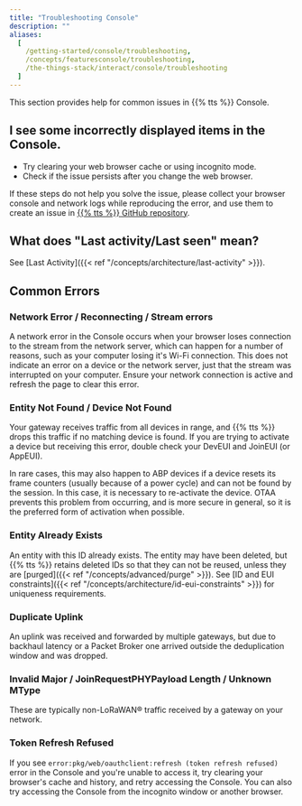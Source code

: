 ```yaml
---
title: "Troubleshooting Console"
description: ""
aliases:
  [
    /getting-started/console/troubleshooting,
    /concepts/featuresconsole/troubleshooting,
    /the-things-stack/interact/console/troubleshooting
  ]
---
```


This section provides help for common issues in {{% tts %}} Console.

<!--more-->

## I see some incorrectly displayed items in the Console.

- Try clearing your web browser cache or using incognito mode.
- Check if the issue persists after you change the web browser.

If these steps do not help you solve the issue, please collect your browser console and network logs while reproducing the error, and use them to create an issue in [{{% tts %}} GitHub repository](https://github.com/TheThingsNetwork/lorawan-stack).

## What does "Last activity/Last seen" mean?

See [Last Activity]({{< ref "/concepts/architecture/last-activity" >}}).

## Common Errors

### Network Error / Reconnecting / Stream errors

A network error in the Console occurs when your browser loses connection to the stream from the network server, which can happen for a number of reasons, such as your computer losing it's Wi-Fi connection. This does not indicate an error on a device or the network server, just that the stream was interrupted on your computer. Ensure your network connection is active and refresh the page to clear this error.

### Entity Not Found / Device Not Found

Your gateway receives traffic from all devices in range, and {{% tts %}} drops this traffic if no matching device is found. If you are trying to activate a device but receiving this error, double check your DevEUI and JoinEUI (or AppEUI).

In rare cases, this may also happen to ABP devices if a device resets its frame counters (usually because of a power cycle) and can not be found by the session. In this case, it is necessary to re-activate the device. OTAA prevents this problem from occurring, and is more secure in general, so it is the preferred form of activation when possible.

### Entity Already Exists

An entity with this ID already exists. The entity may have been deleted, but {{% tts %}} retains deleted IDs so that they can not be reused, unless they are [purged]({{< ref "/concepts/advanced/purge" >}}). See [ID and EUI constraints]({{< ref "/concepts/architecture/id-eui-constraints" >}}) for uniqueness requirements.

### Duplicate Uplink

An uplink was received and forwarded by multiple gateways, but due to backhaul latency or a Packet Broker one arrived outside the deduplication window and was dropped.

### Invalid Major / JoinRequestPHYPayload Length / Unknown MType

These are typically non-LoRaWAN® traffic received by a gateway on your network.

### Token Refresh Refused

If you see `error:pkg/web/oauthclient:refresh (token refresh refused)` error in the Console and you're unable to access it, try clearing your browser's cache and history, and retry accessing the Console. You can also try accessing the Console from the incognito window or another browser.
